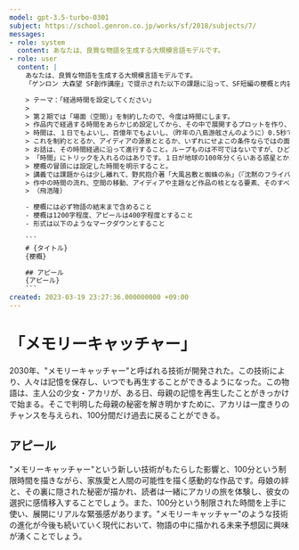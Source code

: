 ```yaml
---
model: gpt-3.5-turbo-0301
subject: https://school.genron.co.jp/works/sf/2018/subjects/7/
messages:
- role: system
  content: あなたは、良質な物語を生成する大規模言語モデルです。
- role: user
  content: |
    あなたは、良質な物語を生成する大規模言語モデルです。
    「ゲンロン 大森望 SF創作講座」で提示された以下の課題に沿って、SF短編の梗概と内容に関するアピールを書いてください。

    > テーマ：「経過時間を設定してください」
    >
    > 第２期では「場面（空間）」を制約したので、今度は時間にします。
    > 作品内で経過する時間をあらかじめ設定してから、その中で展開するプロットを作り、梗概としていただきます。
    > 時間は、１日でもよいし、百億年でもよいし、（昨年の八島游舷さんのように）0.5秒でもよいです。11:00から13:00、のように時刻で表記してもよいです。
    > これを制約ととるか、アイディアの源泉ととるか、いずれにせよこの条件ならではの面白さを追求してください。
    > お話は、その時間経過に沿って進行すること。ループものは不可ではないですが、ひどく不利になると思っておいてください。
    > 「時間」にトリックを入れるのはありです。１日が地球の100年分くらいある惑星とか。それで面白くなるのであれば。
    > 梗概の冒頭には設定した時間を明示すること。
    > 講義では課題からは少し離れて、野尻抱介著「大風呂敷と蜘蛛の糸」（『沈黙のフライバイ』ハヤカワ文庫JA所収）の構成分析を行います。可能ならば読んでおいてください。
    > 作中の時間の流れ、空間の移動、アイディアや主題など作品の核となる要素、そのすべてを具体物の上に見事に配置・構成した、一個のオブジェのような逸品です。
    > （飛浩隆）

    - 梗概には必ず物語の結末まで含めること
    - 梗概は1200字程度、アピールは400字程度とすること
    - 形式は以下のようなマークダウンとすること

    ```
    # {タイトル}
    {梗概}

    ## アピール
    {アピール}
    ```
created: 2023-03-19 23:27:36.000000000 +09:00
---
```

# 「メモリーキャッチャー」
2030年、"メモリーキャッチャー"と呼ばれる技術が開発された。この技術により、人々は記憶を保存し、いつでも再生することができるようになった。この物語は、主人公の少女・アカリが、ある日、母親の記憶を再生したことがきっかけで始まる。そこで判明した母親の秘密を解き明かすために、アカリは一度きりのチャンスを与えられ、100分間だけ過去に戻ることができる。

## アピール
"メモリーキャッチャー"という新しい技術がもたらした影響と、100分という制限時間を描きながら、家族愛と人間の可能性を描く感動的な作品です。母娘の絆と、その裏に隠された秘密が描かれ、読者は一緒にアカリの旅を体験し、彼女の選択に感情移入することでしょう。また、100分という制限された時間を上手に使い、展開にリアルな緊張感があります。"メモリーキャッチャー"のような技術の進化が今後も続いていく現代において、物語の中に描かれる未来予想図に興味が湧くことでしょう。

